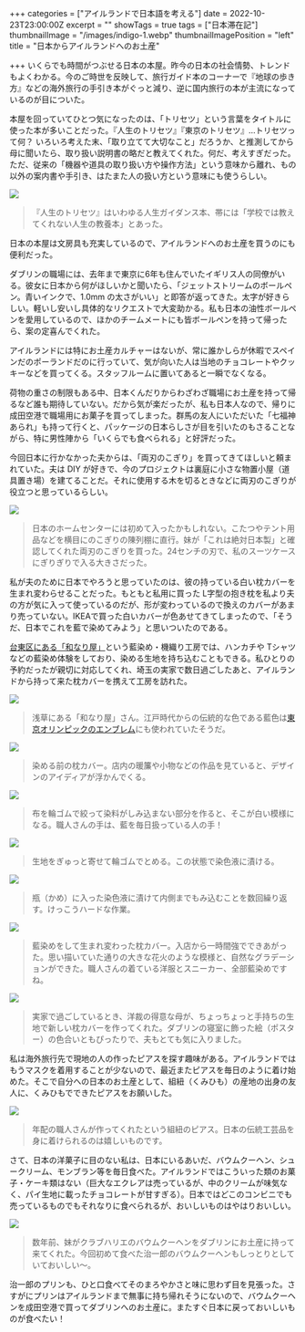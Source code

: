 +++
categories = ["アイルランドで日本語を考える"]
date = 2022-10-23T23:00:00Z
excerpt = ""
showTags = true
tags = ["日本滞在記"]
thumbnailImage = "/images/indigo-1.webp"
thumbnailImagePosition = "left"
title = "日本からアイルランドへのお土産"

+++
いくらでも時間がつぶせる日本の本屋。昨今の日本の社会情勢、トレンドもよくわかる。今のご時世を反映して、旅行ガイド本のコーナーで『地球の歩き方』などの海外旅行の手引き本がぐっと減り、逆に国内旅行の本が主流になっているのが目についた。

<!--more-->

本屋を回っていてひとつ気になったのは、「トリセツ」という言葉をタイトルに使った本が多いことだった。『人生のトリセツ』『東京のトリセツ』…トリセツって何？ いろいろ考えた末、「取り立てて大切なこと」だろうか、と推測してから母に聞いたら、取り扱い説明書の略だと教えてくれた。何だ、考えすぎだった。ただ、従来の「機器や道具の取り扱い方や操作方法」という意味から離れ、もの以外の案内書や手引き、はたまた人の扱い方という意味にも使うらしい。

![](/images/torisetsu-bookshop.webp)

> 『人生のトリセツ』はいわゆる人生ガイダンス本、帯には「学校では教えてくれない人生の教養本」とあった。

日本の本屋は文房具も充実しているので、アイルランドへのお土産を買うのにも便利だった。

ダブリンの職場には、去年まで東京に6年も住んでいたイギリス人の同僚がいる。彼女に日本から何がほしいかと聞いたら、「ジェットストリームのボールペン。青いインクで、1.0mm の太さがいい」と即答が返ってきた。太字が好きらしい。軽いし安いし具体的なリクエストで大変助かる。私も日本の油性ボールペンを愛用しているので、ほかのチームメートにも皆ボールペンを持って帰ったら、案の定喜んでくれた。

アイルランドには特にお土産カルチャーはないが、常に誰かしらが休暇でスペインだのポーランドだのに行っていて、気が向いた人は当地のチョコレートやクッキーなどを買ってくる。スタッフルームに置いてあると一瞬でなくなる。

荷物の重さの制限もある中、日本くんだりからわざわざ職場にお土産を持って帰るなど誰も期待していない。だから気が楽だったが、私も日本人なので、帰りに成田空港で職場用にお菓子を買ってしまった。群馬の友人にいただいた「七福神あられ」も持って行くと、パッケージの日本らしさが目を引いたのもさることながら、特に男性陣から「いくらでも食べられる」と好評だった。

今回日本に行かなかった夫からは、「両刃のこぎり」を買ってきてほしいと頼まれていた。夫は DIY が好きで、今のプロジェクトは裏庭に小さな物置小屋（道具置き場）を建てることだ。それに使用する木を切るときなどに両刃のこぎりが役立つと思っているらしい。

![](/images/japanese-saw.webp)

> 日本のホームセンターには初めて入ったかもしれない。こたつやテント用品などを横目にのこぎりの陳列棚に直行。妹が「これは絶対日本製」と確認してくれた両刃のこぎりを買った。24センチの刃で、私のスーツケースにぎりぎりで入る大きさだった。

私が夫のために日本でやろうと思っていたのは、彼の持っている白い枕カバーを生まれ変わらせることだった。もともと私用に買った L字型の抱き枕を私より夫の方が気に入って使っているのだが、形が変わっているので換えのカバーがあまり売っていない。IKEAで買った白いカバーが色あせてきてしまったので、「そうだ、日本でこれを藍で染めてみよう」と思いついたのである。

[台東区にある「和なり屋」](https://wanariya.co.jp/)という藍染め・機織り工房では、ハンカチや Tシャツなどの藍染め体験をしており、染める生地を持ち込むこともできる。私ひとりの予約だったが親切に対応してくれ、埼玉の実家で数日過ごしたあと、アイルランドから持って来た枕カバーを携えて工房を訪れた。

![](/images/wanariya.webp)

> 浅草にある「和なり屋」さん。江戸時代からの伝統的な色である藍色は[東京オリンピックのエンブレム](https://olympics.com/ja/olympic-games/tokyo-2020)にも使われていたそうだ。

![](/images/indigo-5.webp)

> 染める前の枕カバー。店内の暖簾や小物などの作品を見ていると、デザインのアイディアが浮かんでくる。

![](/images/indigo-2.webp)

> 布を輪ゴムで絞って染料がしみ込まない部分を作ると、そこが白い模様になる。職人さんの手は、藍を毎日扱っている人の手！

![](/images/indigo-3.webp)

> 生地をぎゅっと寄せて輪ゴムでとめる。この状態で染色液に漬ける。

![](/images/indigo-4.webp)

> 瓶（かめ）に入った染色液に漬けて内側までもみ込むことを数回繰り返す。けっこうハードな作業。

![](/images/indigo-1.webp)

> 藍染めをして生まれ変わった枕カバー。入店から一時間強でできあがった。思い描いていた通りの大きな花火のような模様と、自然なグラデーションができた。職人さんの着ている洋服とスニーカー、全部藍染めですね。

![](/images/declans-pillowcase.webp)

> 実家で過ごしているとき、洋裁の得意な母が、ちょっちょっと手持ちの生地で新しい枕カバーを作ってくれた。ダブリンの寝室に飾った絵（ポスター）の色合いともぴったりで、夫もとても気に入りました。

私は海外旅行先で現地の人の作ったピアスを探す趣味がある。アイルランドではもうマスクを着用することが少ないので、最近またピアスを毎日のように着け始めた。そこで自分への日本のお土産として、組紐（くみひも）の産地の出身の友人に、くみひもでできたピアスをお願いした。

![](/images/kumihimo-earrings.webp)

> 年配の職人さんが作ってくれたという組紐のピアス。日本の伝統工芸品を身に着けられるのは嬉しいものです。

さて、日本の洋菓子に目のない私は、日本にいるあいだ、バウムクーヘン、シュークリーム、モンブラン等を毎日食べた。アイルランドではこういった類のお菓子・ケーキ類はない（巨大なエクレアは売っているが、中のクリームが味気なく、パイ生地に載ったチョコレートが甘すぎる）。日本ではどこのコンビニでも売っているものでもそれなりに食べられるが、おいしいものはやはりおいしい。

![](/images/jiichiro-baumkuchen.webp)

> 数年前、妹がクラブハリエのバウムクーヘンをダブリンにお土産に持って来てくれた。今回初めて食べた治一郎のバウムクーヘンもしっとりとしていておいしい～。

治一郎のプリンも、ひと口食べてそのまろやかさと味に思わず目を見張った。さすがにプリンはアイルランドまで無事に持ち帰れそうにないので、バウムクーヘンを成田空港で買ってダブリンへのお土産に。またすぐ日本に戻っておいしいものが食べたい！